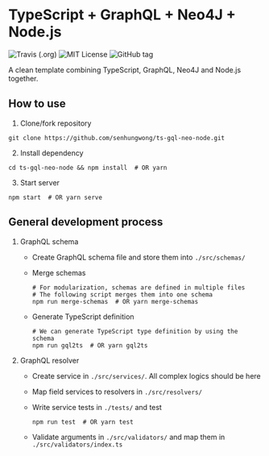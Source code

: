 # TypeScript + GraphQL + Neo4J + Node.js

![Travis (.org)](https://img.shields.io/travis/senhungwong/ts-gql-neo-node.svg?style=flat-square)
![MIT License](https://img.shields.io/github/license/senhungwong/ts-gql-neo-node.svg?style=flat-square)
![GitHub tag](https://img.shields.io/github/tag/senhungwong/ts-gql-neo-node.svg?style=flat-square)

A clean template combining TypeScript, GraphQL, Neo4J and Node.js together.

## How to use

1. Clone/fork repository

```
git clone https://github.com/senhungwong/ts-gql-neo-node.git
```

2. Install dependency

```
cd ts-gql-neo-node && npm install  # OR yarn
```

3. Start server

```
npm start  # OR yarn serve
```

## General development process

1. GraphQL schema

    - Create GraphQL schema file and store them into `./src/schemas/`

    - Merge schemas

        ```
        # For modularization, schemas are defined in multiple files
        # The following script merges them into one schema
        npm run merge-schemas  # OR yarn merge-schemas
        ```

    - Generate TypeScript definition

        ```
        # We can generate TypeScript type definition by using the schema
        npm run gql2ts  # OR yarn gql2ts
        ```

2. GraphQL resolver

    - Create service in `./src/services/`. All complex logics should be here

    - Map field services to resolvers in `./src/resolvers/`

    - Write service tests in `./tests/` and test

        ```
        npm run test  # OR yarn test
        ```

    - Validate arguments in `./src/validators/` and map them in `./src/validators/index.ts`
